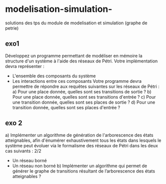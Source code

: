 # modelisation-simulation-
solutions des tps du module de modelisation et simulation (graphe de petrie)
## exo1
Développez un programme permettant de modéliser en mémoire la structure d'un système à l'aide des
réseaux de Pétri. Votre implémentation devra représenter :
- L'ensemble des composants du système
- Les interactions entre ces composants
Votre programme devra permettre de répondre aux requêtes suivantes sur les réseaux de Pétri :
a) Pour une place donnée, quelles sont ses transitions de sortie ?
b) Pour une place donnée, quelles sont ses transitions d'entrée ?
c) Pour une transition donnée, quelles sont ses places de sortie ?
d) Pour une transition donnée, quelles sont ses places d'entrée ?

## exo 2
a) Implémenter un algorithme de génération de l'arborescence des états atteignables, afin d'énumérer
exhaustivement tous les états dans lesquels le système peut évoluer via le formalisme des réseaux
de Pétri dans les deux cas suivants :
2/2
- Un réseau borné
- Un réseau non borné
b) Implémenter un algorithme qui permet de générer le graphe de transitions résultant de
l’arborescence des états atteignables ? 
